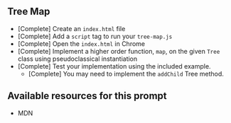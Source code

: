 ## Tree Map

- [Complete] Create an `index.html` file
- [Complete] Add a `script` tag to run your `tree-map.js`
- [Complete] Open the `index.html` in Chrome
- [Complete] Implement a higher order function, `map`, on the given `Tree` class using pseudoclassical instantiation
- [Complete] Test your implementation using the included example.
  - [Complete] You may need to implement the `addChild` Tree method.

## Available resources for this prompt
* MDN
